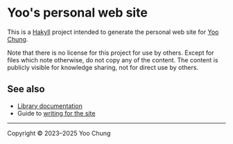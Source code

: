 # Yoo's personal web site

This is a [Hakyll] project intended to generate the personal web site for [Yoo Chung].

Note that there is no license for this project for use by others.
Except for files which note otherwise, do not copy any of the content.
The content is publicly visible for knowledge sharing, not for direct use by others.

[Hakyll]: https://jaspervdj.be/hakyll/
[Yoo Chung]: https://chungyc.org/

## See also

*   [Library documentation](https://chungyc.github.io/site-personal/)
*   Guide to [writing for the site](https://chungyc.org/article/technical/website/guide)

---

Copyright &copy; 2023&ndash;2025 Yoo Chung
